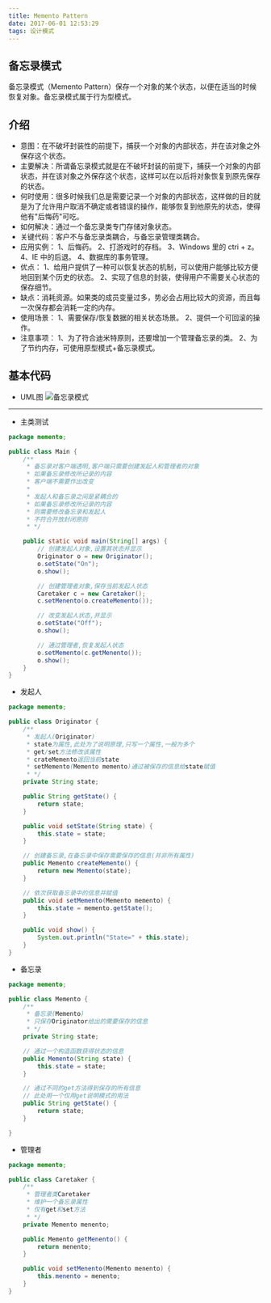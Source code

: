 ```yaml
---
title: Memento Pattern
date: 2017-06-01 12:53:29
tags: 设计模式
---
```

## 备忘录模式
备忘录模式（Memento Pattern）保存一个对象的某个状态，以便在适当的时候恢复对象。备忘录模式属于行为型模式。

## 介绍
* 意图：在不破坏封装性的前提下，捕获一个对象的内部状态，并在该对象之外保存这个状态。
* 主要解决：所谓备忘录模式就是在不破坏封装的前提下，捕获一个对象的内部状态，并在该对象之外保存这个状态，这样可以在以后将对象恢复到原先保存的状态。
* 何时使用：很多时候我们总是需要记录一个对象的内部状态，这样做的目的就是为了允许用户取消不确定或者错误的操作，能够恢复到他原先的状态，使得他有"后悔药"可吃。
* 如何解决：通过一个备忘录类专门存储对象状态。
* 关键代码：客户不与备忘录类耦合，与备忘录管理类耦合。
* 应用实例： 1、后悔药。 2、打游戏时的存档。 3、Windows 里的 ctri + z。 4、IE 中的后退。 4、数据库的事务管理。
* 优点： 1、给用户提供了一种可以恢复状态的机制，可以使用户能够比较方便地回到某个历史的状态。 2、实现了信息的封装，使得用户不需要关心状态的保存细节。
* 缺点：消耗资源。如果类的成员变量过多，势必会占用比较大的资源，而且每一次保存都会消耗一定的内存。
* 使用场景： 1、需要保存/恢复数据的相关状态场景。 2、提供一个可回滚的操作。
* 注意事项： 1、为了符合迪米特原则，还要增加一个管理备忘录的类。 2、为了节约内存，可使用原型模式+备忘录模式。


## 基本代码
* UML图
![备忘录模式](Memento.png)
***

* 主类测试
```java
package memento;

public class Main {
    /**
     * 备忘录对客户端透明,客户端只需要创建发起人和管理者的对象
     * 如果备忘录修改所记录的内容
     * 客户端不需要作出改变
     * 
     * 发起人和备忘录之间是紧耦合的
     * 如果备忘录修改所记录的内容
     * 则需要修改备忘录和发起人
     * 不符合开放封闭原则
     * */

    public static void main(String[] args) {
        // 创建发起人对象,设置其状态并显示
        Originator o = new Originator();
        o.setState("On");
        o.show();

        // 创建管理者对象,保存当前发起人状态
        Caretaker c = new Caretaker();
        c.setMenento(o.createMemento());

        // 改变发起人状态,并显示
        o.setState("Off");
        o.show();

        // 通过管理者,恢复发起人状态
        o.setMemento(c.getMenento());
        o.show();
    }
}
```

* 发起人
```java
package memento;

public class Originator {
    /**
     * 发起人(Originator)
     * state为属性,此处为了说明原理,只写一个属性,一般为多个
     * get/set方法修改该属性
     * crateMemento返回当前state
     * setMemento(Memento memento)通过被保存的信息给state赋值
     * */
    private String state;

    public String getState() {
        return state;
    }

    public void setState(String state) {
        this.state = state;
    }

    // 创建备忘录,在备忘录中保存需要保存的信息(并非所有属性)
    public Memento createMemento() {
        return new Memento(state);
    }

    // 依次获取备忘录中的信息并赋值
    public void setMemento(Memento memento) {
        this.state = memento.getState();
    }

    public void show() {
        System.out.println("State=" + this.state);
    }
}
```

* 备忘录
```java
package memento;

public class Memento {
    /**
     * 备忘录(Memento)
     * 只保存Originator给出的需要保存的信息
     * */
    private String state;

    // 通过一个构造函数获得状态的信息
    public Memento(String state) {
        this.state = state;
    }

    // 通过不同的get方法得到保存的所有信息
    // 此处用一个仅用get说明模式的用法
    public String getState() {
        return state;
    }

}
```

* 管理者
```java
package memento;

public class Caretaker {
    /**
     * 管理者类Caretaker
     * 维护一个备忘录属性
     * 仅有get和set方法
     * */
    private Memento menento;

    public Memento getMenento() {
        return menento;
    }

    public void setMenento(Memento menento) {
        this.menento = menento;
    }
}
```
